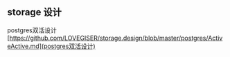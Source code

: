 ## storage 设计 

postgres双活设计 [https://github.com/LOVEGISER/storage.design/blob/master/postgres/ActiveActive.md](postgres双活设计) 
